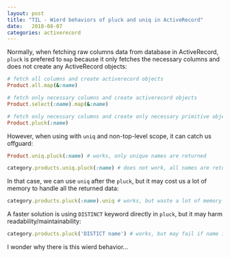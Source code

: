 ```yaml
---
layout: post
title: "TIL - Wierd behaviors of pluck and uniq in ActiveRecord"
date:   2018-08-07
categories: activerecord
---
```


Normally, when fetching raw columns data from database in ActiveRecord,
  `pluck` is prefered to `map` because it only fetches the necessary columns and
  does not create any ActiveRecord objects:

```ruby
# fetch all columns and create activerecord objects
Product.all.map(&:name)

# fetch only necessary columns and create activerecord objects
Product.select(:name).map(&:name)

# fetch only necessary columns and create only necessary primitive objects
Product.pluck(:name)
```

However, when using with `uniq` and non-top-level scope, it can catch us offguard:

```ruby
Product.uniq.pluck(:name) # works, only unique names are returned

category.products.uniq.pluck(:name) # does not work, all names are returned
```

In that case, we can use `uniq` after the `pluck`, but it may cost us a lot of
memory to handle all the returned data:

```ruby
category.products.pluck(:name).uniq # works, but waste a lot of memory to store redundant data
```

A faster solution is using `DISTINCT` keyword directly in `pluck`, but it may
harm readability/maintainability:

```ruby
category.products.pluck('DISTICT name') # works, but may fail if name is an aliased column
```

I wonder why there is this wierd behavior...
